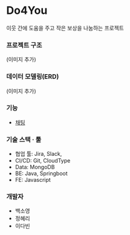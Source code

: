 # Do4You    

이웃 간에 도움을 주고 작은 보상을 나눔하는 프로젝트 

   
### 프로젝트 구조
(이미지 추가)
   
### 데이터 모델링(ERD)
(이미지 추가)

### 기능
- [채팅](src%2Fmain%2Fjava%2Fcom%2Fdo4you%2Fdo4you%2Fchat%2FREADME.md)
   
### 기술 스택 · 툴
- 협업 툴: Jira, Slack,
- CI/CD: Git, CloudType
- Data: MongoDB
- BE: Java, Springboot
- FE: Javascript

   
### 개발자
- 백소영
- 정혜리
- 이다빈
